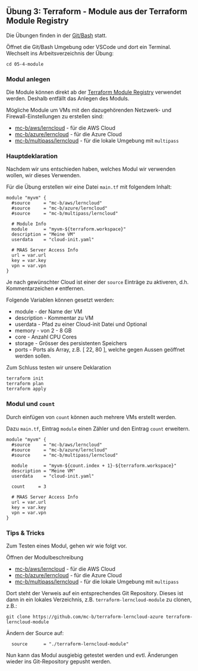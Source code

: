 ## Übung 3: Terraform - Module aus der Terraform Module Registry

Die Übungen finden in der [Git/Bash](https://git-scm.com/downloads) statt. 

Öffnet die Git/Bash Umgebung oder VSCode und dort ein Terminal. Wechselt ins Arbeitsverzeichnis der Übung:

    cd 05-4-module

### Modul anlegen

Die Module können direkt ab der [Terraform Module Registry](https://registry.terraform.io/browse/modules) verwendet werden. Deshalb entfällt das Anlegen des Moduls.

Mögliche Module um VMs mit den dazugehörenden Netzwerk- und Firewall-Einstellungen zu erstellen sind:

* [mc-b/aws/lerncloud](https://registry.terraform.io/modules/mc-b/aws/lerncloud/latest) - für die AWS Cloud
* [mc-b/azure/lerncloud](https://registry.terraform.io/modules/mc-b/azure/lerncloud/latest) - für die Azure Cloud
* [mc-b/multipass/lerncloud](https://registry.terraform.io/modules/mc-b/multipass/lerncloud/latest) - für die lokale Umgebung mit `multipass`
 
    
### Hauptdeklaration

Nachdem wir uns entschieden haben, welches Modul wir verwenden wollen, wir dieses Verwenden. 

Für die Übung erstellen wir eine Datei `main.tf` mit folgendem Inhalt:

    module "myvm" {
      #source     = "mc-b/aws/lerncloud"
      #source     = "mc-b/azure/lerncloud"
      #source     = "mc-b/multipass/lerncloud"
    
      # Module Info
      module      = "myvm-${terraform.workspace}"
      description = "Meine VM"
      userdata    = "cloud-init.yaml"
      
      # MAAS Server Access Info
      url = var.url
      key = var.key
      vpn = var.vpn      
    }
    
Je nach gewünschter Cloud ist einer der `source` Einträge zu aktiveren, d.h. Kommentarzeichen `#` entfernen.    

Folgende Variablen können gesetzt werden:
* module - der Name der VM
* description - Kommentar zu VM
* userdata - Pfad zu einer Cloud-init Datei
und Optional
* memory - von 2 - 8 GB
* core - Anzahl CPU Cores 
* storage - Grösser des persistenten Speichers
* ports - Ports als Array, z.B. [ 22, 80 ], welche gegen Aussen geöffnet werden sollen.

Zum Schluss testen wir unsere Deklaration

    terraform init
    terraform plan
    terraform apply   

### Modul und `count`

Durch einfügen von `count` können auch mehrere VMs erstellt werden.

Dazu `main.tf`, Eintrag `module` einen Zähler und den Eintrag `count` erweitern. 

    
    module "myvm" {
      #source     = "mc-b/aws/lerncloud"
      #source     = "mc-b/azure/lerncloud"
      #source     = "mc-b/multipass/lerncloud"
    
      module      = "myvm-${count.index + 1}-${terraform.workspace}"
      description = "Meine VM"
      userdata    = "cloud-init.yaml"
      
      count     = 3

      # MAAS Server Access Info
      url = var.url
      key = var.key
      vpn = var.vpn        
    }

### Tips & Tricks

Zum Testen eines Modul, gehen wir wie folgt vor.

Öffnen der Modulbeschreibung
* [mc-b/aws/lerncloud](https://registry.terraform.io/modules/mc-b/aws/lerncloud/latest) - für die AWS Cloud
* [mc-b/azure/lerncloud](https://registry.terraform.io/modules/mc-b/azure/lerncloud/latest) - für die Azure Cloud
* [mc-b/multipass/lerncloud](https://registry.terraform.io/modules/mc-b/multipass/lerncloud/latest) - für die lokale Umgebung mit `multipass`

Dort steht der Verweis auf ein entsprechendes Git Repository. Dieses ist dann in ein lokales Verzeichnis, z.B. `terraform-lerncloud-module` zu clonen, z.B.:

    git clone https://github.com/mc-b/terraform-lerncloud-azure terraform-lerncloud-module
    
Ändern der Source auf:    

      source      = "./terraform-lerncloud-module"
      
Nun kann das Modul ausgiebig getestet werden und evtl. Änderungen wieder ins Git-Repository gepusht werden.      


       